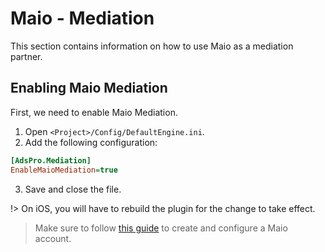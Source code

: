 # Maio - Mediation
This section contains information on how to use Maio as a mediation partner.

## Enabling Maio Mediation
First, we need to enable Maio Mediation. 
1. Open `<Project>/Config/DefaultEngine.ini`.
2. Add the following configuration:
```ini
[AdsPro.Mediation]
EnableMaioMediation=true
```
3. Save and close the file.

!> On iOS, you will have to rebuild the plugin for the change to take effect.

> Make sure to follow [this guide](https://developers.google.com/admob/ios/mediation/maio#step_1_set_up_maio_network) to create and configure a Maio account.
